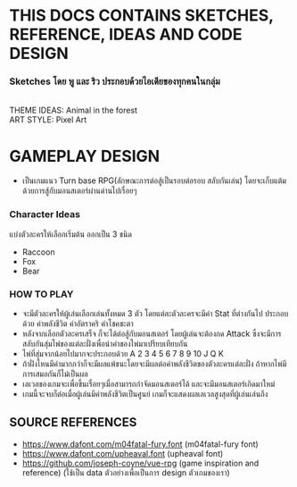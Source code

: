# THIS DOCS CONTAINS SKETCHES, REFERENCE, IDEAS AND CODE DESIGN
### Sketches โดย พู และ ริว ประกอบด้วยไอเดียของทุกคนในกลุ่ม
<br/>
THEME IDEAS: Animal in the forest <br/>
ART STYLE: Pixel Art

# GAMEPLAY DESIGN
- เป็นเกมแนว Turn base RPG(ลักษณะการต่อสู้เป็นรอบต่อรอบ สลับกันเล่น) โดยจะเก็บแต้มด้วยการสู้กับมอนสเตอร์ผ่านด่านไปเรื่อยๆ 

### Character Ideas
แบ่งตัวละครให้เลือกเริ่มต้น ออกเป็น 3 ชนิด
- Raccoon
- Fox
- Bear

### HOW TO PLAY
- จะมีตัวละครให้ผู้เล่นเลือกเล่นทั้งหมด 3 ตัว โดยแต่ละตัวละครจะมีค่า Stat ที่ต่างกันไป ประกอบด้วย ค่าพลังชีวิต ค่าอัตราคริ ค่าโชคชะตา
- หลังจากเลือกตัวละครเสร็จ ก็จะได้ต่อสู้กับมอนสเตอร์ โดยผู้เล่นจะต้องกด Attack ซึ่งจะมีการสลับกันสุ่มไพ่ของแต่ละฝั่งเพื่อนำค่าของไพ่มาเปรียบเทียบกัน
- ไพ่ที่สุ่มจากน้อยไปมากจะประกอบด้วย A 2 3 4 5 6 7 8 9 10 J Q K
- ถ้าฝั่งไหนมีค่ามากกว่าก็จะมีผลแพ้ชนะโดยจะมีผลต่อค่าพลังชีวิตของตัวละครแต่ละฝั่ง ถ้าหากไพ่มีการเสมอกันก็ไม่เป็นผล
- เลเวลของเกมจะเพื่อขึ้นเรื่อยๆเมื่อสามารถกำจัดมอนสเตอร์ได้ และจะมีมอนสเตอร์เกิดมาใหม่
- เกมนี้จะจบก็ต่อเมื่อผู้เล่นมีค่าพลังชีวิตเป็นศูนย์ เกมก็จะแสดงผลเลเวลสูงสุดที่ผู้เล่นเล่นถึง

## SOURCE REFERENCES
- https://www.dafont.com/m04fatal-fury.font (m04fatal-fury font)
- https://www.dafont.com/upheaval.font (upheaval font)
- https://github.com/joseph-coyne/vue-rpg (game inspiration and reference) (ใช้เป็น data ตัวอย่างเพื่อเป็นการ design ตัวเกมของเรา)
